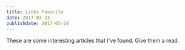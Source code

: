 ```yaml
---
title: Links Favorite
date: 2017-03-23
publishdate: 2017-03-24
---
```

These are some interesting articles that I've found. Give them a read. 
